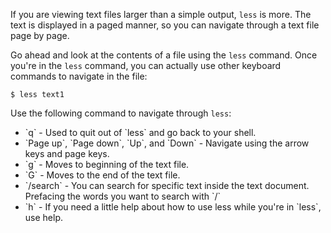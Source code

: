 If you are viewing text files larger than a simple output, `less` is more. The text is displayed in a paged manner, so you can navigate through a text file page by page. 

Go ahead and look at the contents of a file using the `less` command. Once you're in the `less` command, you can actually use other keyboard commands to navigate in the file:

```
$ less text1
```

Use the following command to navigate through `less`: 

<ul>
<li>`q` - Used to quit out of `less` and go back to your shell.</li>
<li>`Page up`, `Page down`, `Up`, and `Down` - Navigate using the arrow keys and page keys.</li>
<li>`g` - Moves to beginning of the text file.</li>
<li>`G` - Moves to the end of the text file.</li>
<li>`/search` - You can search for specific text inside the text document. Prefacing the words you want to search with `/`</li>
<li>`h` - If you need a little help about how to use less while you're in `less`, use help.</li>
</ul>

